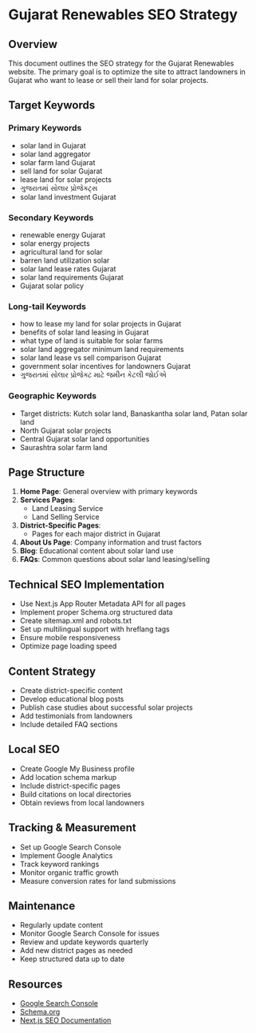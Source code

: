 # Gujarat Renewables SEO Strategy

## Overview
This document outlines the SEO strategy for the Gujarat Renewables website. The primary goal is to optimize the site to attract landowners in Gujarat who want to lease or sell their land for solar projects.

## Target Keywords

### Primary Keywords
- solar land in Gujarat
- solar land aggregator
- solar farm land Gujarat
- sell land for solar Gujarat
- lease land for solar projects
- ગુજરાતમાં સોલાર પ્રોજેક્ટ્સ
- solar land investment Gujarat

### Secondary Keywords
- renewable energy Gujarat
- solar energy projects
- agricultural land for solar
- barren land utilization solar
- solar land lease rates Gujarat
- solar land requirements Gujarat
- Gujarat solar policy

### Long-tail Keywords
- how to lease my land for solar projects in Gujarat
- benefits of solar land leasing in Gujarat
- what type of land is suitable for solar farms
- solar land aggregator minimum land requirements
- solar land lease vs sell comparison Gujarat
- government solar incentives for landowners Gujarat
- ગુજરાતમાં સોલાર પ્રોજેક્ટ માટે જમીન કેટલી જોઈએ

### Geographic Keywords
- Target districts: Kutch solar land, Banaskantha solar land, Patan solar land
- North Gujarat solar projects
- Central Gujarat solar land opportunities
- Saurashtra solar farm land

## Page Structure
1. **Home Page**: General overview with primary keywords
2. **Services Pages**:
   - Land Leasing Service
   - Land Selling Service
3. **District-Specific Pages**:
   - Pages for each major district in Gujarat
4. **About Us Page**: Company information and trust factors
5. **Blog**: Educational content about solar land use
6. **FAQs**: Common questions about solar land leasing/selling

## Technical SEO Implementation
- Use Next.js App Router Metadata API for all pages
- Implement proper Schema.org structured data
- Create sitemap.xml and robots.txt
- Set up multilingual support with hreflang tags
- Ensure mobile responsiveness
- Optimize page loading speed

## Content Strategy
- Create district-specific content
- Develop educational blog posts
- Publish case studies about successful solar projects
- Add testimonials from landowners
- Include detailed FAQ sections

## Local SEO
- Create Google My Business profile
- Add location schema markup
- Include district-specific pages
- Build citations on local directories
- Obtain reviews from local landowners

## Tracking & Measurement
- Set up Google Search Console
- Implement Google Analytics
- Track keyword rankings
- Monitor organic traffic growth
- Measure conversion rates for land submissions

## Maintenance
- Regularly update content
- Monitor Google Search Console for issues
- Review and update keywords quarterly
- Add new district pages as needed
- Keep structured data up to date

## Resources
- [Google Search Console](https://search.google.com/search-console)
- [Schema.org](https://schema.org/)
- [Next.js SEO Documentation](https://nextjs.org/docs/app/building-your-application/optimizing/metadata) 